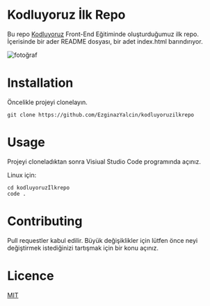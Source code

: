 # Kodluyoruz İlk Repo
Bu repo [Kodluyoruz](https://github.com/hakanyalcinkaya/kodluyoruz-frontend-101-egitimi) Front-End Eğitiminde oluşturduğumuz ilk repo. İçerisinde bir ader README dosyası, bir adet index.html barındırıyor.

![fotoğraf](https://r.resimlink.com/ns1tXoE.png)

# Installation 
Öncelikle projeyi clonelayın. 
``` 
git clone https://github.com/EzginazYalcin/kodluyoruzilkrepo 
```
# Usage 
Projeyi cloneladıktan sonra Visiual Studio Code programında açınız.

Linux için:

```
cd kodluyoruzİlkrepo
code .
```
# Contributing 

Pull requestler kabul edilir. Büyük değişiklikler için lütfen önce neyi değiştirmek istediğinizi tartışmak için bir konu açınız.

# Licence
[MIT](https://github.com/EzginazYalcin/kodluyoruzilkrepo/blob/main/LICENSE)